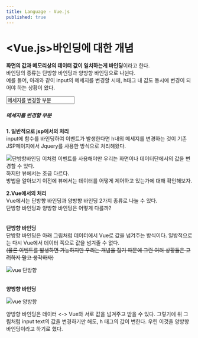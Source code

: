 ```yaml
---
title: Language - Vue.js 
published: true
---
```


# [](#header-1)<Vue.js>바인딩에 대한 개념

**화면의 값과 메모리상의 데이터 값이 일치하는게 바인딩**이라고 한다.<br>
바인딩의 종류는 단방향 바인딩과 양방향 바인딩으로 나뉜다.<br>
예를 들어, 아래와 같이 input의 메세지를 변경할 시에, h태그 내 값도 동시에 변경이 되어야 하는 상황이 왔다. <br>

<input type="text" value="메세지를 변경할 부분">
<h5>메세지를 변경할 부분</h5>


**1. 일반적으로 jsp에서의 처리**<br>
input에 함수를 바인딩하여 이벤트가 발생한다면 h내의 메세지를 변경하는 것이 기존 JSP페이지에서 Jquery를 사용한 방식으로 처리해왔다.<br>

![단방향바인딩](https://user-images.githubusercontent.com/54430432/128470591-a8e08251-23fb-4ca9-9955-2234e521bb63.png)
이처럼 이벤트를 사용해야만 우리는 화면이나 데이터단에서의 값을 변경할 수 있다.<br>
하지만 뷰에서는 조금 다르다.<br> 방법을 알아보기 이전에 뷰에서는 데이터를 어떻게 제어하고 있는가에 대해 확인해보자.

**2.Vue에서의 처리**<br>
Vue에서는 단방향 바인딩과 양방향 바인딩 2가지 종류로 나눌 수 있다.<br>
단방향 바인딩과 양방향 바인딩은 어떻게 다를까?<br>
<br>
<br>
**단방향 바인딩**<br>
단방향 바인딩은 아래 그림처럼 데이터에서 Vue로 값을 넘겨주는 방식이다. 일방적으로는 다시 Vue에서 데이터 쪽으로 값을 넘겨줄 수 없다.<br>
~~(물론 이벤트를 발생하면 가능하지만 우리는 개념을 잡기 때문에 그런 여러 상황들은 고려하지 말고 생각하자)~~

![vue 단방향](https://user-images.githubusercontent.com/54430432/128470855-88a57fd6-9b4d-43bb-8810-6e124cc14ad9.png)
<br>
<br>

**양방향 바인딩**

![vue 양방향](https://user-images.githubusercontent.com/54430432/128470878-2cf188b7-6d0d-4bba-8d8b-a7c8396143ec.png)

양방향 바인딩은 데이터 <-> Vue와 서로 값을 넘겨주고 받을 수 있다.
그렇기에 위 그림처럼 input text의 값을 변경하기만 해도, h 태그의 값이 변한다.
우린 이것을 양방향 바인딩이라고 하기로 했다.




